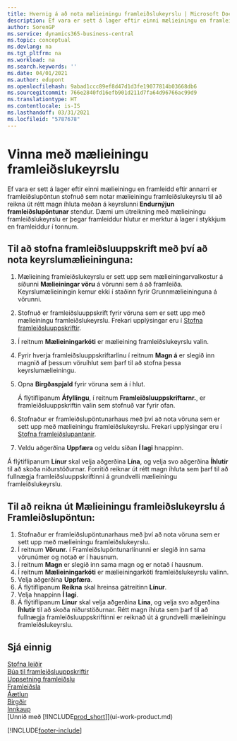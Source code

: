 ```yaml
---
title: Hvernig á að nota mælieiningu framleiðslukeyrslu | Microsoft Docs
description: Ef vara er sett á lager eftir einni mælieiningu en framleidd eftir annarri, verður framleiðslupöntunin að notar mælieiningu framleiðslukeyrslu til að reikna út rétt magn íhluta. Dæmi um útreikning með mælieiningu framleiðslukeyrslu er þegar framleiddur hlutur er merktur á lager í stykkjum en framleiddur í tonnum.
author: SorenGP
ms.service: dynamics365-business-central
ms.topic: conceptual
ms.devlang: na
ms.tgt_pltfrm: na
ms.workload: na
ms.search.keywords: ''
ms.date: 04/01/2021
ms.author: edupont
ms.openlocfilehash: 9abad1ccc89ef8d47d1d3fe19077814b03668db6
ms.sourcegitcommit: 766e2840fd16efb901d211d7fa64d96766ac99d9
ms.translationtype: HT
ms.contentlocale: is-IS
ms.lasthandoff: 03/31/2021
ms.locfileid: "5787678"
---
```

# <a name="work-with-manufacturing-batch-units-of-measure"></a>Vinna með mælieiningu framleiðslukeyrslu
Ef vara er sett á lager eftir einni mælieiningu en framleidd eftir annarri er framleiðslupöntun stofnuð sem notar mælieiningu framleiðslukeyrslu til að reikna út rétt magn íhluta meðan á keyrslunni **Endurnýjun framleiðslupöntunar** stendur. Dæmi um útreikning með mælieiningu framleiðslukeyrslu er þegar framleiddur hlutur er merktur á lager í stykkjum en framleiddur í tonnum.  

## <a name="to-create-a-production-bom-using-a-batch-unit-of-measure"></a>Til að stofna framleiðsluuppskrift með því að nota keyrslumælieininguna:  
1.  Mælieining framleiðslukeyrslu er sett upp sem mælieiningarvalkostur á síðunni **Mælieiningar vöru** á vörunni sem á að framleiða. Keyrslumælieiningin kemur ekki í staðinn fyrir Grunnmælieininguna á vörunni.  
2.  Stofnuð er framleiðsluuppskrift fyrir vöruna sem er sett upp með mælieiningu framleiðslukeyrslu. Frekari upplýsingar eru í [Stofna framleiðsluuppskriftir](production-how-to-create-production-boms.md).  
3.  Í reitnum **Mælieiningarkóti** er mælieining framleiðslukeyrslu valin.  
4.  Fyrir hverja framleiðsluuppskriftarlínu í reitnum **Magn á** er slegið inn magnið af þessum vöruíhlut sem þarf til að stofna þessa keyrslumælieiningu.  
5.  Opna **Birgðaspjald** fyrir vöruna sem á í hlut.  

    Á flýtiflipanum **Áfyllingu**, í reitnum **Framleiðsluuppskriftarnr.**, er framleiðsluuppskriftin valin sem stofnuð var fyrir ofan.  
6.  Stofnaður er framleiðslupöntunarhaus með því að nota vöruna sem er sett upp með mælieiningu framleiðslukeyrslu. Frekari upplýsingar eru í [Stofna framleiðslupantanir](production-how-to-create-production-orders.md).  
7.  Veldu aðgerðina **Uppfæra** og veldu síðan **Í lagi** hnappinn.  

Á flýtiflipanum **Línur** skal velja aðgerðina **Lína**, og velja svo aðgerðina **Íhlutir** til að skoða niðurstöðurnar. Forritið reiknar út rétt magn íhluta sem þarf til að fullnægja framleiðsluuppskriftinni á grundvelli mælieiningu framleiðslukeyrslu.  

## <a name="to-calculate-a-manufacturing-batch-unit-of-measure-on-a-production-order"></a>Til að reikna út Mælieiningu framleiðslukeyrslu á Framleiðslupöntun:  
1.  Stofnaður er framleiðslupöntunarhaus með því að nota vöruna sem er sett upp með mælieiningu framleiðslukeyrslu.  
2.  Í reitnum **Vörunr.** í Framleiðslupöntunarlínunni er slegið inn sama vörunúmer og notað er í hausnum.  
3.  Í reitnum **Magn** er slegið inn sama magn og er notað í hausnum.  
4.  Í reitnum **Mælieiningarkóti** er mælieiningarkóti framleiðslukeyrslu valinn.  
5.  Velja aðgerðina **Uppfæra**.
6.  Á flýtiflipanum **Reikna** skal hreinsa gátreitinn **Línur**.  
7.  Velja hnappinn **Í lagi**.  
8.  Á flýtiflipanum **Línur** skal velja aðgerðina **Lína**, og velja svo aðgerðina **Íhlutir** til að skoða niðurstöðurnar. Rétt magn íhluta sem þarf til að fullnægja framleiðsluuppskriftinni er reiknað út á grundvelli mælieiningu framleiðslukeyrslu.  

## <a name="see-also"></a>Sjá einnig  
[Stofna leiðir](production-how-to-create-routings.md)  
[Búa til framleiðsluuppskriftir](production-how-to-create-production-boms.md)     
[Uppsetning framleiðslu](production-configure-production-processes.md)  
[Framleiðsla](production-manage-manufacturing.md)    
[Áætlun](production-planning.md)   
[Birgðir](inventory-manage-inventory.md)  
[Innkaup](purchasing-manage-purchasing.md)  
[Unnið með [!INCLUDE[prod_short](includes/prod_short.md)]](ui-work-product.md)  


[!INCLUDE[footer-include](includes/footer-banner.md)]